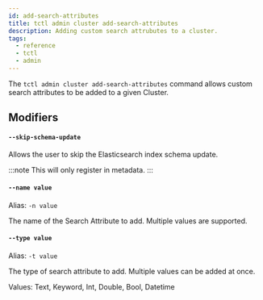 ```yaml
---
id: add-search-attributes
title: tctl admin cluster add-search-attributes
description: Adding custom search attrubutes to a cluster.
tags:
  - reference
  - tctl
  - admin
---
```


The `tctl admin cluster add-search-attributes` command allows custom search attributes to be added to a given Cluster.

## Modifiers

#### `--skip-schema-update`

Allows the user to skip the Elasticsearch index schema update.

:::note
This will only register in metadata.
:::

#### `--name value`

Alias: `-n value`

The name of the Search Attribute to add. Multiple values are supported.

#### `--type value`

Alias: `-t value`

The type of search attribute to add. Multiple values can be added at once.

Values: Text, Keyword, Int, Double, Bool, Datetime

